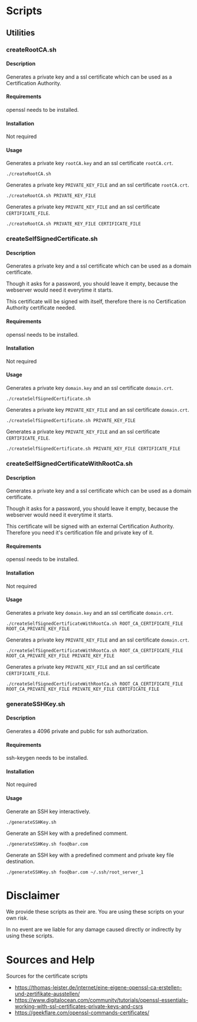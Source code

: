 # Scripts


## Utilities
### createRootCA.sh

#### Description

Generates a private key and a ssl certificate which can be used as a Certification Authority.


#### Requirements

openssl needs to be installed.


#### Installation

Not required


#### Usage

Generates a private key `rootCA.key` and an ssl certificate `rootCA.crt`.

```
./createRootCA.sh
```

Generates a private key `PRIVATE_KEY_FILE` and an ssl certificate `rootCA.crt`.

```
./createRootCA.sh PRIVATE_KEY_FILE
```

Generates a private key `PRIVATE_KEY_FILE` and an ssl certificate `CERTIFICATE_FILE`.

```
./createRootCA.sh PRIVATE_KEY_FILE CERTIFICATE_FILE
```


### createSelfSignedCertificate.sh

#### Description

Generates a private key and a ssl certificate which can be used as a domain certificate.

Though it asks for a password, you should leave it empty, because the webserver would need it
everytime it starts.

This certificate will be signed with itself, therefore there is no Certification Authority 
certificate needed.


#### Requirements

openssl needs to be installed.


#### Installation

Not required


#### Usage

Generates a private key `domain.key` and an ssl certificate `domain.crt`.

```
./createSelfSignedCertificate.sh
```

Generates a private key `PRIVATE_KEY_FILE` and an ssl certificate `domain.crt`.

```
./createSelfSignedCertificate.sh PRIVATE_KEY_FILE
```

Generates a private key `PRIVATE_KEY_FILE` and an ssl certificate `CERTIFICATE_FILE`.

```
./createSelfSignedCertificate.sh PRIVATE_KEY_FILE CERTIFICATE_FILE
```


### createSelfSignedCertificateWithRootCa.sh

#### Description

Generates a private key and a ssl certificate which can be used as a domain certificate.

Though it asks for a password, you should leave it empty, because the webserver would need it
everytime it starts.

This certificate will be signed with an external Certification Authority. Therefore you need
it's certification file and private key of it.


#### Requirements

openssl needs to be installed.


#### Installation

Not required


#### Usage

Generates a private key `domain.key` and an ssl certificate `domain.crt`.

```
./createSelfSignedCertificateWithRootCa.sh ROOT_CA_CERTIFICATE_FILE ROOT_CA_PRIVATE_KEY_FILE
```

Generates a private key `PRIVATE_KEY_FILE` and an ssl certificate `domain.crt`.

```
./createSelfSignedCertificateWithRootCa.sh ROOT_CA_CERTIFICATE_FILE ROOT_CA_PRIVATE_KEY_FILE PRIVATE_KEY_FILE
```

Generates a private key `PRIVATE_KEY_FILE` and an ssl certificate `CERTIFICATE_FILE`.

```
./createSelfSignedCertificateWithRootCa.sh ROOT_CA_CERTIFICATE_FILE ROOT_CA_PRIVATE_KEY_FILE PRIVATE_KEY_FILE CERTIFICATE_FILE
```


### generateSSHKey.sh

#### Description

Generates a 4096 private and public for ssh authorization.


#### Requirements

ssh-keygen needs to be installed.


#### Installation

Not required


#### Usage

Generate an SSH key interactively.

```
./generateSSHKey.sh
```

Generate an SSH key with a predefined comment.

```
./generateSSHKey.sh foo@bar.com
```

Generate an SSH key with a predefined comment and private key file destination.

```
./generateSSHKey.sh foo@bar.com ~/.ssh/root_server_1
```

# Disclaimer

We provide these scripts as their are. You are using these scripts on your own risk.

In no event are we liable for any damage caused directly or indirectly by using these scripts.

# Sources and Help

Sources for the certificate scripts
 * https://thomas-leister.de/internet/eine-eigene-openssl-ca-erstellen-und-zertifikate-ausstellen/
 * https://www.digitalocean.com/community/tutorials/openssl-essentials-working-with-ssl-certificates-private-keys-and-csrs
 * https://geekflare.com/openssl-commands-certificates/
